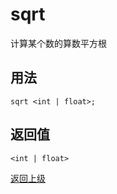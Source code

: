 # sqrt

计算某个数的算数平方根

## 用法

```
sqrt <int | float>;
```

## 返回值

`<int | float>`


[返回上级](../index.md)
